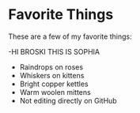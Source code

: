 # Favorite Things

These are a few of my favorite things:


-HI BROSKI THIS IS SOPHIA
- Raindrops on roses
- Whiskers on kittens
- Bright copper kettles
- Warm woolen mittens
- Not editing directly on GitHub

